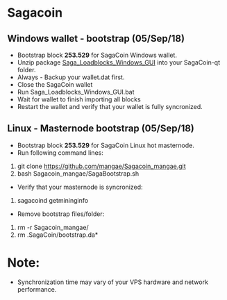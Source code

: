 # Sagacoin
## Windows wallet - bootstrap (05/Sep/18)
- Bootstrap block **253.529** for SagaCoin Windows wallet.
- Unzip package [Saga_Loadblocks_Windows_GUI](https://drive.google.com/file/d/18lEO5FgIODCw14MDt56WAgbtTfFgPqkQ/view?usp=sharing) into your SagaCoin-qt folder.
- Always - Backup your wallet.dat first.
- Close the SagaCoin wallet
- Run Saga_Loadblocks_Windows_GUI.bat
- Wait for wallet to finish importing all blocks
- Restart the wallet and verify that your wallet is fully syncronized.

## Linux - Masternode bootstrap (05/Sep/18)
- Bootstrap block **253.529** for SagaCoin Linux hot masternode.
- Run following command lines:
1. git clone https://github.com/mangae/Sagacoin_mangae.git
2. bash Sagacoin_mangae/SagaBootstrap.sh
- Verify that your masternode is syncronized:
1. sagacoind getmininginfo
- Remove bootstrap files/folder:
1. rm -r Sagacoin_mangae/
2. rm .SagaCoin/bootstrap.da*

# Note:
- Synchronization time may vary of your VPS hardware and network performance.
